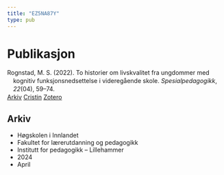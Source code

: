 ```yaml
---
title: "EZ5NA87Y"
type: pub
---
```

<h1>Publikasjon</h1>
<article id="csl-bib-container-EZ5NA87Y" class="csl-bib-container">
  <div class="csl-bib-body" style="line-height: 1.35; padding-left: 1em; text-indent:-1em;">
  <div class="csl-entry">Rognstad, M. S. (2022). To historier om livskvalitet fra ungdommer med kognitiv funksjonsnedsettelse i videreg&#xE5;ende skole. <i>Spesialpedagogikk</i>, <i>22</i>(04), 59&#x2013;74.</div>
</div>
  <div class="csl-bib-buttons">
    <a href="#taxonomy-article-EZ5NA87Y" class="csl-bib-button">Arkiv</a>
    <a href="https://app.cristin.no/results/show.jsf?id=2264654" alt="Cristin URL" class="csl-bib-button">Cristin</a>
    <a href="http://zotero.org/groups/5402882/items/EZ5NA87Y" alt="Zotero URL" class="csl-bib-button">Zotero</a>
  </div>
  <div id="csl-bib-meta-container-EZ5NA87Y"></div>
</article>
<div id="csl-bib-meta-EZ5NA87Y" class="csl-bib-meta">
  <article id="taxonomy-article-EZ5NA87Y" class="taxonomy-article">
    <h1>Arkiv</h1>
    <ul>
      <li>Høgskolen i Innlandet</li>
      <li>Fakultet for lærerutdanning og pedagogikk</li>
      <li>Institutt for pedagogikk – Lillehammer</li>
      <li>2024</li>
      <li>April</li>
    </ul>
  </article>
</div>
